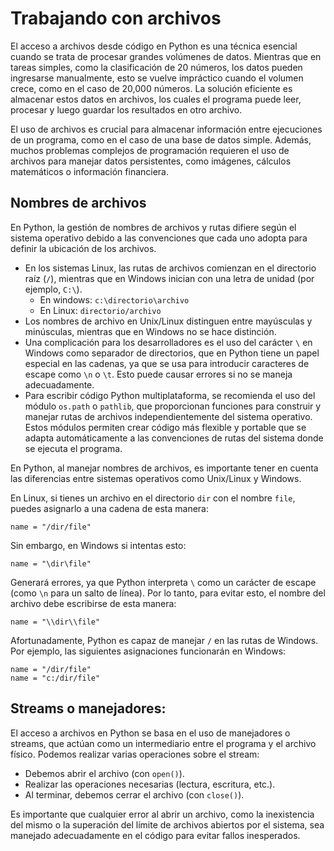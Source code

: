 # Trabajando con archivos

El acceso a archivos desde código en Python es una técnica esencial cuando se trata de procesar grandes volúmenes de datos. Mientras que en tareas simples, como la clasificación de 20 números, los datos pueden ingresarse manualmente, esto se vuelve impráctico cuando el volumen crece, como en el caso de 20,000 números. La solución eficiente es almacenar estos datos en archivos, los cuales el programa puede leer, procesar y luego guardar los resultados en otro archivo.

El uso de archivos es crucial para almacenar información entre ejecuciones de un programa, como en el caso de una base de datos simple. Además, muchos problemas complejos de programación requieren el uso de archivos para manejar datos persistentes, como imágenes, cálculos matemáticos o información financiera.

## Nombres de archivos

En Python, la gestión de nombres de archivos y rutas difiere según el sistema operativo debido a las convenciones que cada uno adopta para definir la ubicación de los archivos. 

* En los sistemas Linux, las rutas de archivos comienzan en el directorio raíz (`/`), mientras que en Windows inician con una letra de unidad (por ejemplo, `C:\`). 
    * En windows: `c:\directorio\archivo`
    * En Linux: `directorio/archivo`
* Los nombres de archivo en Unix/Linux distinguen entre mayúsculas y minúsculas, mientras que en Windows no se hace distinción.
* Una complicación para los desarrolladores es el uso del carácter `\` en Windows como separador de directorios, que en Python tiene un papel especial en las cadenas, ya que se usa para introducir caracteres de escape como `\n` o `\t`. Esto puede causar errores si no se maneja adecuadamente.
* Para escribir código Python multiplataforma, se recomienda el uso del módulo `os.path` o `pathlib`, que proporcionan funciones para construir y manejar rutas de archivos independientemente del sistema operativo. Estos módulos permiten crear código más flexible y portable que se adapta automáticamente a las convenciones de rutas del sistema donde se ejecuta el programa.

En Python, al manejar nombres de archivos, es importante tener en cuenta las diferencias entre sistemas operativos como Unix/Linux y Windows.

En Linux, si tienes un archivo en el directorio `dir` con el nombre `file`, puedes asignarlo a una cadena de esta manera:
```
name = "/dir/file"
```
Sin embargo, en Windows si intentas esto:
```
name = "\dir\file"
```
Generará errores, ya que Python interpreta `\` como un carácter de escape (como `\n` para un salto de línea). Por lo tanto, para evitar esto, el nombre del archivo debe escribirse de esta manera:
```
name = "\\dir\\file"
```

Afortunadamente, Python es capaz de manejar `/` en las rutas de Windows. Por ejemplo, las siguientes asignaciones funcionarán en Windows:
```
name = "/dir/file"
name = "c:/dir/file"
```

## Streams o manejadores:

El acceso a archivos en Python se basa en el uso de manejadores o streams, que actúan como un intermediario entre el programa y el archivo físico. Podemos realizar varias operaciones sobre el stream:

* Debemos abrir el archivo (con `open()`).
* Realizar las operaciones necesarias (lectura, escritura, etc.).
* Al terminar, debemos cerrar el archivo (con `close()`). 

Es importante que cualquier error al abrir un archivo, como la inexistencia del mismo o la superación del límite de archivos abiertos por el sistema, sea manejado adecuadamente en el código para evitar fallos inesperados.

